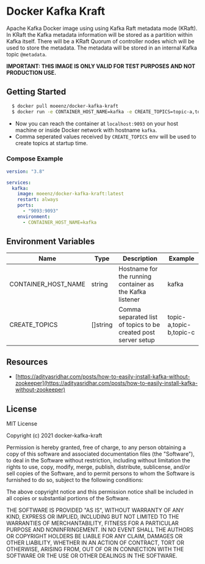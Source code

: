 # Docker Kafka Kraft

Apache Kafka Docker image using using Kafka Raft metadata mode (KRaft). In KRaft the Kafka metadata information will be stored as a partition within Kafka itself. There will be a KRaft Quorum of controller nodes which will be used to store the metadata. The metadata will be stored in an internal Kafka topic `@metadata`.

**IMPORTANT: THIS IMAGE IS ONLY VALID FOR TEST PURPOSES AND NOT PRODUCTION USE.**

## Getting Started

```bash
  $ docker pull moeenz/docker-kafka-kraft
  $ docker run -e CONTAINER_HOST_NAME=kafka -e CREATE_TOPICS=topic-a,topic-b,topic-c moeenz/docker-kafka-kraft
```

- Now you can reach the container at `localhost:9093` on your host machine or inside Docker network with hostname `kafka`.
- Comma seperated values received by `CREATE_TOPICS` env will be used to create topics at startup time.

### Compose Example

```yaml
version: "3.8"

services:
  kafka:
    image: moeenz/docker-kafka-kraft:latest
    restart: always
    ports:
      - "9093:9093"
    environment:
      - CONTAINER_HOST_NAME=kafka
```

## Environment Variables

| Name                | Type     | Description                                                    | Example                 |
| ------------------- | -------- | -------------------------------------------------------------- | ----------------------- |
| CONTAINER_HOST_NAME | string   | Hostname for the running container as the Kafka listener       | kafka                   |
| CREATE_TOPICS       | []string | Comma separated list of topics to be created post server setup | topic-a,topic-b,topic-c |

## Resources

- [https://adityasridhar.com/posts/how-to-easily-install-kafka-without-zookeeper](https://adityasridhar.com/posts/how-to-easily-install-kafka-without-zookeeper)

## License

MIT License

Copyright (c) 2021 docker-kafka-kraft

Permission is hereby granted, free of charge, to any person obtaining a copy
of this software and associated documentation files (the "Software"), to deal
in the Software without restriction, including without limitation the rights
to use, copy, modify, merge, publish, distribute, sublicense, and/or sell
copies of the Software, and to permit persons to whom the Software is
furnished to do so, subject to the following conditions:

The above copyright notice and this permission notice shall be included in all
copies or substantial portions of the Software.

THE SOFTWARE IS PROVIDED "AS IS", WITHOUT WARRANTY OF ANY KIND, EXPRESS OR
IMPLIED, INCLUDING BUT NOT LIMITED TO THE WARRANTIES OF MERCHANTABILITY,
FITNESS FOR A PARTICULAR PURPOSE AND NONINFRINGEMENT. IN NO EVENT SHALL THE
AUTHORS OR COPYRIGHT HOLDERS BE LIABLE FOR ANY CLAIM, DAMAGES OR OTHER
LIABILITY, WHETHER IN AN ACTION OF CONTRACT, TORT OR OTHERWISE, ARISING FROM,
OUT OF OR IN CONNECTION WITH THE SOFTWARE OR THE USE OR OTHER DEALINGS IN THE
SOFTWARE.
